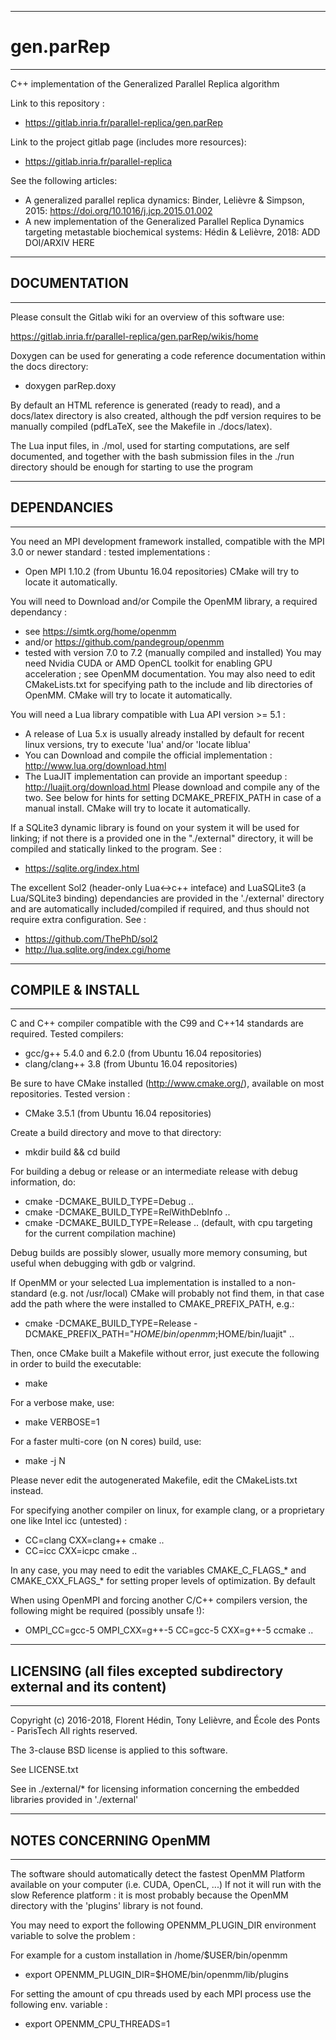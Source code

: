 ----------------------------------------------
# gen.parRep 
----------------------------------------------

C++ implementation of the Generalized Parallel Replica algorithm

Link to this repository : 
  * https://gitlab.inria.fr/parallel-replica/gen.parRep

Link to the project gitlab page (includes more resources):
  * https://gitlab.inria.fr/parallel-replica

See the following articles:
  * A generalized parallel replica dynamics: Binder, Lelièvre & Simpson, 2015: https://doi.org/10.1016/j.jcp.2015.01.002
  * A new implementation of the Generalized Parallel Replica Dynamics targeting metastable biochemical systems: Hédin & Lelièvre, 2018: ADD DOI/ARXIV HERE

----------------------------------------------
## DOCUMENTATION
----------------------------------------------

Please consult the Gitlab wiki for an overview of this software use: 

https://gitlab.inria.fr/parallel-replica/gen.parRep/wikis/home

Doxygen can be used for generating a code reference documentation within the docs directory:
  * doxygen parRep.doxy 

By default an HTML reference is generated (ready to read), and a docs/latex directory is also created, although the pdf version requires to be manually compiled (pdfLaTeX, see the Makefile in ./docs/latex).

The Lua input files, in ./mol, used for starting computations, are self documented, and together
with the bash submission files in the ./run directory should be enough for starting to use the program

----------------------------------------------
## DEPENDANCIES
----------------------------------------------

You need an MPI development framework installed, compatible with the MPI 3.0 or newer standard : tested implementations : 
  * Open MPI 1.10.2 (from Ubuntu 16.04 repositories)
CMake will try to locate it automatically.

You will need to Download and/or Compile the OpenMM library, a required dependancy : 
  * see https://simtk.org/home/openmm
  * and/or https://github.com/pandegroup/openmm
  * tested with version 7.0 to 7.2 (manually compiled and installed)
You may need Nvidia CUDA or AMD OpenCL toolkit for enabling GPU acceleration ; see OpenMM documentation.
You may also need to edit CMakeLists.txt for specifying path to the include and lib directories of OpenMM.
CMake will try to locate it automatically.

You will need a Lua library compatible with Lua API version >= 5.1 :
  * A release of Lua 5.x is usually already installed by default for recent linux versions, try to execute 'lua' and/or 'locate liblua'
  * You can Download and compile the official implementation : http://www.lua.org/download.html
  * The LuaJIT implementation can provide an important speedup : http://luajit.org/download.html
Please download and compile any of the two. See below for hints for setting DCMAKE_PREFIX_PATH in case of a manual install.
CMake will try to locate it automatically.

If a SQLite3 dynamic library is found on your system it will be used for linking; if not there is a provided one in 
the "./external" directory, it will be compiled and statically linked to the program.
See :
  * https://sqlite.org/index.html

The excellent Sol2 (header-only Lua<->c++ inteface) and LuaSQLite3 (a Lua/SQLite3 binding) dependancies are provided
in the './external' directory and are automatically included/compiled if required, and thus should not require extra
configuration.
See : 
  * https://github.com/ThePhD/sol2
  * http://lua.sqlite.org/index.cgi/home

----------------------------------------------
## COMPILE & INSTALL
----------------------------------------------

C and C++ compiler compatible with the C99 and C++14 standards are required.
Tested compilers:
  * gcc/g++ 5.4.0 and 6.2.0 (from Ubuntu 16.04 repositories)
  * clang/clang++ 3.8 (from Ubuntu 16.04 repositories)

Be sure to have CMake installed (http://www.cmake.org/), available on most repositories.
Tested version :
  * CMake 3.5.1 (from Ubuntu 16.04 repositories)

Create a build directory and move to that directory: 
  * mkdir build && cd build

For building a debug or release or an intermediate release with debug information, do:
  * cmake -DCMAKE_BUILD_TYPE=Debug ..
  * cmake -DCMAKE_BUILD_TYPE=RelWithDebInfo ..
  * cmake -DCMAKE_BUILD_TYPE=Release ..         (default, with cpu targeting for the current compilation machine)

Debug builds are possibly slower, usually more memory consuming, but useful when debugging with gdb or valgrind.

If OpenMM or your selected Lua implementation is installed to a non-standard (e.g. not /usr/local) CMake will probably not find them,
in that case add the path where the were installed to CMAKE_PREFIX_PATH, e.g.:
  * cmake -DCMAKE_BUILD_TYPE=Release -DCMAKE_PREFIX_PATH="$HOME/bin/openmm;$HOME/bin/luajit" ..

Then, once CMake built a Makefile without error, just execute the following in order to build the executable:
  * make

For a verbose make, use: 
  * make VERBOSE=1

For a faster multi-core (on N cores) build, use:
  * make -j N

Please never edit the autogenerated Makefile, edit the CMakeLists.txt instead.

For specifying another compiler on linux, for example clang, or a proprietary one like Intel icc (untested) : 
  * CC=clang CXX=clang++ cmake ..
  * CC=icc CXX=icpc cmake ..
 
In any case, you may need to edit the variables CMAKE_C_FLAGS_* and CMAKE_CXX_FLAGS_*
for setting proper levels of optimization. By default 

When using OpenMPI and forcing another C/C++ compilers version, the following might be required (possibly unsafe !): 
  * OMPI_CC=gcc-5 OMPI_CXX=g++-5 CC=gcc-5 CXX=g++-5 ccmake ..

----------------------------------------------
## LICENSING (all files excepted subdirectory external and its content)
----------------------------------------------
Copyright (c) 2016-2018, Florent Hédin, Tony Lelièvre, and École des Ponts - ParisTech
All rights reserved.

The 3-clause BSD license is applied to this software.

See LICENSE.txt

See in ./external/* for licensing information concerning the embedded libraries provided in './external' 

----------------------------------------------
## NOTES CONCERNING OpenMM
----------------------------------------------

The software should automatically detect the fastest OpenMM Platform available on your computer (i.e. CUDA, OpenCL, ...)
If not it will run with the slow Reference platform : it is most probably because the OpenMM directory with the
'plugins' library is not found.

You may need to export the following OPENMM_PLUGIN_DIR environment variable to solve the problem : 

For example for a custom installation in /home/$USER/bin/openmm
  * export OPENMM_PLUGIN_DIR=$HOME/bin/openmm/lib/plugins

For setting the amount of cpu threads used by each MPI process use the following env. variable :
  * export OPENMM_CPU_THREADS=1

